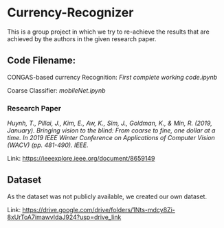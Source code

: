 # Currency-Recognizer
This is a group project in which we try to re-achieve the results that are achieved by the authors in the given research paper.

## Code Filename:
CONGAS-based currency Recognition: *First complete working code.ipynb*

Coarse Classifier: *mobileNet.ipynb*

### Research Paper

*Huynh, T., Pillai, J., Kim, E., Aw, K., Sim, J., Goldman, K., & Min, R. (2019, January). Bringing vision to
the blind: From coarse to fine, one dollar at a time. In 2019 IEEE Winter Conference on Applications
of Computer Vision (WACV) (pp. 481-490). IEEE.*

Link: https://ieeexplore.ieee.org/document/8659149

## Dataset
As the dataset was not publicly available, we created our own dataset.

Link: https://drive.google.com/drive/folders/1Nts-mdcy8Zi-8xUrToA7imawvIdaJ924?usp=drive_link
